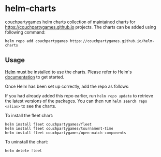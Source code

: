 # helm-charts
couchpartygames helm charts collection of maintained charts for https://couchpartygames.github.io projects. The charts can be added using following command:


    helm repo add couchpartygames https://couchpartygames.github.io/helm-charts


## Usage

[Helm](https://helm.sh) must be installed to use the charts.  Please refer to
Helm's [documentation](https://helm.sh/docs) to get started.

Once Helm has been set up correctly, add the repo as follows:


If you had already added this repo earlier, run `helm repo update` to retrieve
the latest versions of the packages.  You can then run `helm search repo
<alias>` to see the charts.

To install the fleet chart:

    helm install fleet couchpartygames/fleet
    helm install fleet couchpartygames/tournament-time
    helm install fleet couchpartygames/open-match-components

To uninstall the chart:

    helm delete fleet
    

